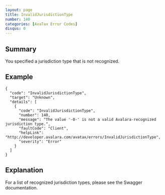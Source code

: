 ```yaml
---
layout: page
title: InvalidJurisdictionType
number: 140
categories: [AvaTax Error Codes]
disqus: 0
---
```


## Summary

You specified a jurisdiction type that is not recognized.

## Example

    {
      "code": "InvalidJurisdictionType",
      "target": "Unknown",
      "details": [
        {
          "code": "InvalidJurisdictionType",
          "number": 140,
          "message": "The value '-0-' is not a valid Avalara-recognized jurisdiction type.",
          "faultCode": "Client",
          "helpLink": "http://developer.avalara.com/avatax/errors/InvalidJurisdictionType",
          "severity": "Error"
        }
      ]
    }

## Explanation

For a list of recognized jurisdiction types, please see the Swagger documentation.
